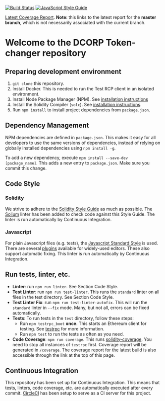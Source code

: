 [![Build Status](https://circleci.com/gh/DCORP-BV/dcorp.svg?style=shield&circle-token=8614946cae9ca4c33bb326a76e571e6e4ac1ff93)](https://circleci.com/gh/DCORP-BV/dcorp/)
[![JavaScript Style
Guide](https://img.shields.io/badge/code_style-standard-brightgreen.svg)](https://standardjs.com)

[Latest Coverage
Report](https://circleci.com/api/v1.1/project/github/DCORP-BV/dcorp/latest/artifacts/0/home/ubuntu/dcorp/coverage/index.html?branch=master).
**Note**: this links to the latest report for the **master branch**, which is
not necessarily associated with the current branch.

# Welcome to the DCORP Token-changer repository

## Preparing development environment

1. `git clone` this repository.
2. Install Docker. This is needed to run the Test RCP client in an isolated
   environment.
2. Install Node Package Manager (NPM). See [installation
   instructions](https://www.npmjs.com/get-npm)
3. Install the Solidity Compiler (`solc`). See [installation
   instructions](http://solidity.readthedocs.io/en/develop/installing-solidity.html).
4. Run `npm install` to install project dependencies from `package.json`.

## Dependency Management

NPM dependencies are defined in `package.json`.
This makes it easy for all developers to use the same versions of dependencies,
instead of relying on globally installed dependencies using `npm install -g`.

To add a new dependency, execute `npm install --save-dev [package_name]`. This
adds a new entry to `package.json`. Make sure you commit this change.

## Code Style

### Solidity

We strive to adhere to the [Solidity Style
Guide](http://solidity.readthedocs.io/en/latest/style-guide.html) as much as
possible. The [Solium](https://github.com/duaraghav8/Solium)
linter has been added to check code against this Style Guide. The linter is run
automatically by Continuous Integration.

### Javascript

For plain Javascript files (e.g. tests), the [Javascript Standard
Style](https://standardjs.com/) is used. There are several
[plugins](https://standardjs.com/#are-there-text-editor-plugins) available for
widely-used editors. These also support automatic fixing. This linter is run
automatically by Continuous Integration.

## Run tests, linter, etc.

- **Linter**: run `npm run linter`. See Section Code Style.
- **Test Linter**: run `npm run test-linter`. This runs the `standard` linter on
  all files in the test directory. See Section Code Style.
- **Test Linter Fix**: run `npm run test-linter-autofix`.
  This will run the `standard` linter in `--fix` mode. Many, but not all, errors
  can be fixed automatically.
- **Tests**: To run tests in the `test` directory, follow these steps:
  - Run `npm testrpc_boot` **once**. This starts an Ethereum client for testing.
    See [testrpc](https://github.com/ethereumjs/testrpc) for more information.
  - Run `npm test` to run the tests as often as you need.
- **Code Coverage**: `npm run coverage`. This runs
  [solidity-coverage](https://github.com/sc-forks/solidity-coverage).
  You need to stop all instances of
  `testrpc` first. Coverage report will be generated in `/coverage`. The
  coverage report for the latest build is also accessible through the link at
  the top of this page.

## Continuous Integration

This repository has been set up for Continuous Integration. This means that
tests, linters, code coverage, etc. are automatically executed after every commit.
[CircleCI](https://circleci.com/gh/DCORP-BV/dcorp) has
been setup to serve as a CI server for this project.
